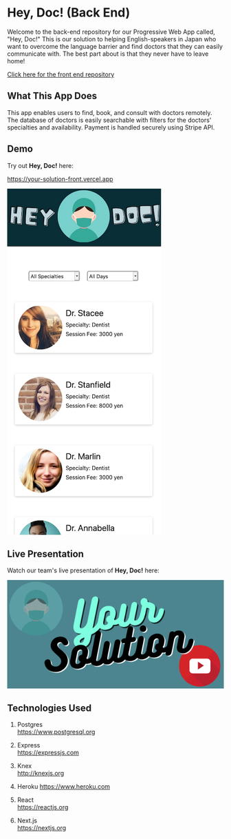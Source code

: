 # Hey, Doc! (Back End)

Welcome to the back-end repository for our Progressive Web App called, "Hey, Doc!" This is our solution to helping English-speakers in Japan who want to overcome the language barrier and find doctors that they can easily communicate with. The best part about is that they never have to leave home! 

[Click here for the front end repository](https://github.com/YoSoRyuShawn/your-solution-front)

## What This App Does
This app enables users to find, book, and consult with doctors remotely. The database of doctors is easily searchable with filters for the doctors' specialties and availability. Payment is handled securely using Stripe API.

## Demo

Try out **Hey, Doc!** here: 

https://your-solution-front.vercel.app

![homepage view](./assets/main-view.png)

## Live Presentation

Watch our team's live presentation of **Hey, Doc!** here: 

[![Hey, Doc!](./assets/live-demo.png)](https://youtu.be/HO0ZZxaIXLs?t=3807)

<!-- ![database schema](./assets/yoursolution-schema.jpg) -->

## Technologies Used

1. Postgres  
https://www.postgresql.org

2. Express  
https://expressjs.com

3.  Knex  
http://knexjs.org

4. Heroku
https://www.heroku.com

5. React  
https://reactjs.org

6. Next.js  
https://nextjs.org

